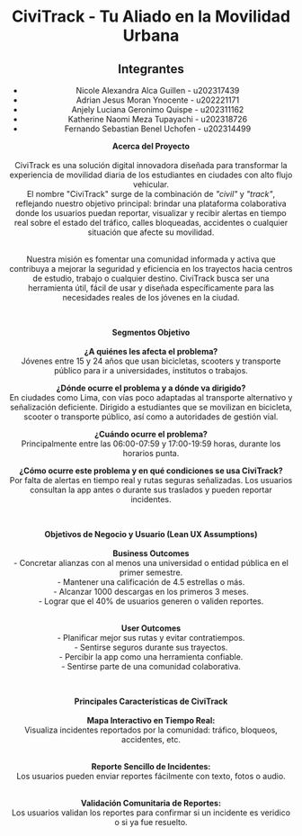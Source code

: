 <div align="center">
  <h1>CiviTrack - Tu Aliado en la Movilidad Urbana</h1>
<h2>Integrantes</h2>
<ul>
  <li>Nicole Alexandra Alca Guillen - u202317439</li>
  <li>Adrian Jesus Moran Ynocente - u202221171</li>
  <li>Anjely Luciana Geronimo Quispe - u202311162</li>
  <li>Katherine Naomi Meza Tupayachi - u202318726</li>
  <li>Fernando Sebastian Benel Uchofen - u202314499</li>
</ul>
  <p>
    <strong>Acerca del Proyecto</strong><br><br>
    CiviTrack es una solución digital innovadora diseñada para transformar la experiencia de movilidad diaria de los estudiantes en ciudades con alto flujo vehicular.<br>
    El nombre "CiviTrack" surge de la combinación de <em>"civil"</em> y <em>"track"</em>, reflejando nuestro objetivo principal: brindar una plataforma colaborativa donde los usuarios puedan reportar, visualizar y recibir alertas en tiempo real sobre el estado del tráfico, calles bloqueadas, accidentes o cualquier situación que afecte su movilidad.<br><br>
  </p>

  <p>  
    Nuestra misión es fomentar una comunidad informada y activa que contribuya a mejorar la seguridad y eficiencia en los trayectos hacia centros de estudio, trabajo o cualquier destino.
    CiviTrack busca ser una herramienta útil, fácil de usar y diseñada específicamente para las necesidades reales de los jóvenes en la ciudad.
  </p>

  <br>

  <p>
    <strong>Segmentos Objetivo</strong><br><br>
    <strong>¿A quiénes les afecta el problema?</strong><br>
    Jóvenes entre 15 y 24 años que usan bicicletas, scooters y transporte público para ir a universidades, institutos o trabajos.
  </p>

  <p>
    <strong>¿Dónde ocurre el problema y a dónde va dirigido?</strong><br>
    En ciudades como Lima, con vías poco adaptadas al transporte alternativo y señalización deficiente.
    Dirigido a estudiantes que se movilizan en bicicleta, scooter o transporte público, así como a autoridades de gestión vial.
  </p>

  <p>
    <strong>¿Cuándo ocurre el problema?</strong><br>
    Principalmente entre las 06:00-07:59 y 17:00-19:59 horas, durante los horarios punta.
  </p>

  <p> 
    <strong>¿Cómo ocurre este problema y en qué condiciones se usa CiviTrack?</strong><br>
    Por falta de alertas en tiempo real y rutas seguras señalizadas.
    Los usuarios consultan la app antes o durante sus traslados y pueden reportar incidentes.
  </p>

  <br>

  <p>
    <strong>Objetivos de Negocio y Usuario (Lean UX Assumptions)</strong><br><br>
    <strong>Business Outcomes</strong><br>
    - Concretar alianzas con al menos una universidad o entidad pública en el primer semestre.<br>
    - Mantener una calificación de 4.5 estrellas o más.<br>
    - Alcanzar 1000 descargas en los primeros 3 meses.<br>
    - Lograr que el 40% de usuarios generen o validen reportes.<br><br>
  </p>

  <p>  
    <strong>User Outcomes</strong><br>
    - Planificar mejor sus rutas y evitar contratiempos.<br>
    - Sentirse seguros durante sus trayectos.<br>
    - Percibir la app como una herramienta confiable.<br>
    - Sentirse parte de una comunidad colaborativa.<br>
  </p>

  <br>

  <p>
    <strong>Principales Características de CiviTrack</strong><br><br>
    <strong>Mapa Interactivo en Tiempo Real:</strong><br>
    Visualiza incidentes reportados por la comunidad: tráfico, bloqueos, accidentes, etc.<br><br>
  </p>  
  <p>
    <strong>Reporte Sencillo de Incidentes:</strong><br>
    Los usuarios pueden enviar reportes fácilmente con texto, fotos o audio.<br><br>
  </p>    
  <p>
    <strong>Validación Comunitaria de Reportes:</strong><br>
    Los usuarios validan los reportes para confirmar si un incidente es veridico o si ya fue resuelto.
  </p>
</div>
